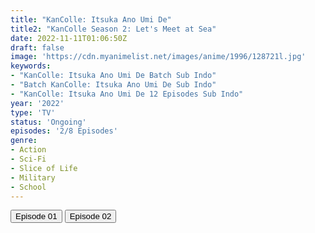```yaml
---
title: "KanColle: Itsuka Ano Umi De"
title2: "KanColle Season 2: Let's Meet at Sea"
date: 2022-11-11T01:06:50Z
draft: false
image: 'https://cdn.myanimelist.net/images/anime/1996/128721l.jpg'
keywords:
- "KanColle: Itsuka Ano Umi De Batch Sub Indo"
- "Batch KanColle: Itsuka Ano Umi De Sub Indo"
- "KanColle: Itsuka Ano Umi De 12 Episodes Sub Indo"
year: '2022'
type: 'TV'
status: 'Ongoing'
episodes: '2/8 Episodes'
genre:
- Action
- Sci-Fi
- Slice of Life
- Military
- School
---
```


<div class="d-g gg-5 gtc-r ai-c">
<button onclick="window.open('?arc=BBJMsaelEZ_20221104/1/MP4/Kuramanime-KANCOLLE_S2-01-480p-Huntersekai','_blank')">Episode 01</button>
<button onclick="window.open('?arc=20221110_Kusagiri-asia-Kancolle-S2-02-480p-mp4/Kusagiri.asia_Kancolle.S2--02_480p','_blank')">Episode 02</button>
</div>